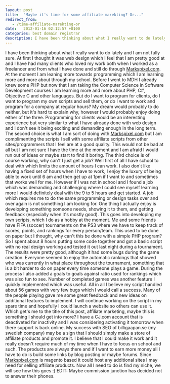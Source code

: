 ```yaml
---
layout: post
title:  "Maybe it's time for some affiliate marekting? Or..."
redirect_from:
   - /time-affiliate-marekting-or
date:   2012-01-16 02:12:57 +0100
categories: best domain registrar
description: I have been thinking about what I really want to do lately and I am not fully sure. At first I thought it was web design which I feel that I am pretty...
---
```


I have been thinking about what I really want to do lately and I am not fully sure. At first I thought it was web design which I feel that I am pretty good at and I have had many clients who loved my work both when I worked as a freelancer and from what I have done and still do through [Markspixel.com](http://Markspixel.com "Markspixel"). At the moment I am leaning more towards programming which I am learning more and more about through my school. Before I went to MDH I already knew some PHP but now that I am taking the Computer Science in Software Development courses I am learning more and more about PHP, C#, Objective C and other languages. But do I want to program for clients, do I want to program my own scripts and sell them, or do I want to work and program for a company at regular hours? My dream would probably to do neither, but it's hard to explain why, however I would probably enjoy doing either of the three. Programming for clients would be an interesting experience but very similar to what I have already done with web design and I don't see it being exciting and demanding enough in the long term. The second choice is what I am sort of doing with [Markspixel.com](http://Markspixel.com "Markspixel") but I am complimenting the scripts I sell with some affiliate scripts from other sites/programmers that I feel are at a good quality. This would not be bad at all but I am not sure I have the time at the moment and I am afraid I would run out of ideas or maybe start to find it boring. The third choice is of course working, why can't I just get a job? Well first of all I have school to deal with which limits the amount of hours I can work. I also don't like having a fixed set of hours when I have to work, I enjoy the luxury of being able to work until 6 am and then get up at 1pm if I want to and sometimes that works well for me. However if I was not in school and I found a job which was demanding and challenging where I could see myself learning more I would definitely deal with the 9 to 5 hours and get started. A job which requires me to do the same programming or design tasks over and over again is not something I am looking for. One thing I actually enjoy is developing something someone needs, showing it to them, and getting feedback (especially when it's mostly good). This goes into developing my own scripts, which I do as a hobby at the moment. Me and some friends have FIFA (soccer) tournaments on the PS3 where we have to keep track of scores, points, and rankings for every person/team. This used to be done on paper but I thought, why can't this be done with a simple PHP program? So I spent about 8 hours putting some code together and got a basic script with no real design working and tested it out last night during a tournament. The results were pretty good, although it had some bugs during the game creation. Everyone seemed to enjoy the automatic rankings that showed who was currently in what place throughout the tournament, something that is a bit harder to do on paper every time someone plays a game. During the process I also added a goals to goals against ratio used for rankings which was also fun to see. Number of completed games was another feature I quickly implemented which was useful. All in all I believe my script handled about 56 games with very few bugs which I would call a success. Many of the people playing gave me some great feedback and new ideas on additional features to implement. I will continue working on the script in my spare time and hopefully I could launch a website so others can use it. Which get's me to the title of this post, affiliate marketing, maybe this is something I should get into more? I have a CJ.com account that is deactiveted for inactivity and I was considering activating it tomorrow when there support is back online. My success with SEO of billigaapan.se (my swedish company) may be a sign that I should simply make a store of affiliate products and promote it. I believe that I could make it work and it really doesn't require much of my time when I have to focus on school and such. The products are always there and if I want to earn more money all I have to do is build some links by blog posting or maybe forums. Since [Markspixel.com](http://Markspixel.com "Markspixel") is magento based it could host any additional sites I may need for selling affiliate products. Now all I need to do is find my niche, we will see how this goes :) EDIT: Maybe commission junction has decided not to answer their phones.